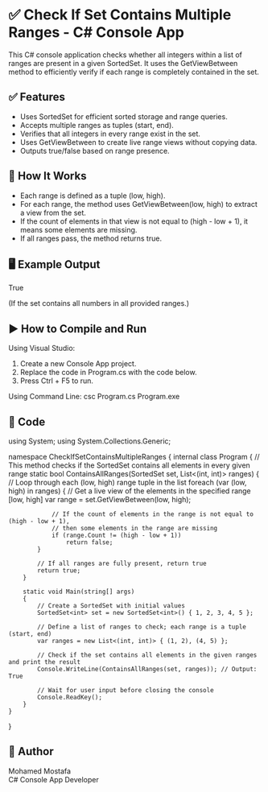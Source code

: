 # ✅ Check If Set Contains Multiple Ranges - C# Console App

This C# console application checks whether all integers within a list of ranges are present in a given SortedSet<int>. It uses the GetViewBetween method to efficiently verify if each range is completely contained in the set.

## ✅ Features
- Uses SortedSet<int> for efficient sorted storage and range queries.
- Accepts multiple ranges as tuples (start, end).
- Verifies that all integers in every range exist in the set.
- Uses GetViewBetween to create live range views without copying data.
- Outputs true/false based on range presence.

## 🧠 How It Works
- Each range is defined as a tuple (low, high).
- For each range, the method uses GetViewBetween(low, high) to extract a view from the set.
- If the count of elements in that view is not equal to (high - low + 1), it means some elements are missing.
- If all ranges pass, the method returns true.

## 🖥 Example Output
True

(If the set contains all numbers in all provided ranges.)

## ▶️ How to Compile and Run

Using Visual Studio:
1. Create a new Console App project.
2. Replace the code in Program.cs with the code below.
3. Press Ctrl + F5 to run.

Using Command Line:
csc Program.cs
Program.exe

## 📄 Code

using System;
using System.Collections.Generic;

namespace CheckIfSetContainsMultipleRanges
{
    internal class Program
    {
        // This method checks if the SortedSet contains all elements in every given range
        static bool ContainsAllRanges(SortedSet<int> set, List<(int, int)> ranges)
        {
            // Loop through each (low, high) range tuple in the list
            foreach (var (low, high) in ranges)
            {
                // Get a live view of the elements in the specified range [low, high]
                var range = set.GetViewBetween(low, high);

                // If the count of elements in the range is not equal to (high - low + 1),
                // then some elements in the range are missing
                if (range.Count != (high - low + 1))
                    return false;
            }

            // If all ranges are fully present, return true
            return true;
        }

        static void Main(string[] args)
        {
            // Create a SortedSet with initial values
            SortedSet<int> set = new SortedSet<int>() { 1, 2, 3, 4, 5 };

            // Define a list of ranges to check; each range is a tuple (start, end)
            var ranges = new List<(int, int)> { (1, 2), (4, 5) };

            // Check if the set contains all elements in the given ranges and print the result
            Console.WriteLine(ContainsAllRanges(set, ranges)); // Output: True

            // Wait for user input before closing the console
            Console.ReadKey();
        }
    }
}

## 👤 Author
Mohamed Mostafa  
C# Console App Developer
